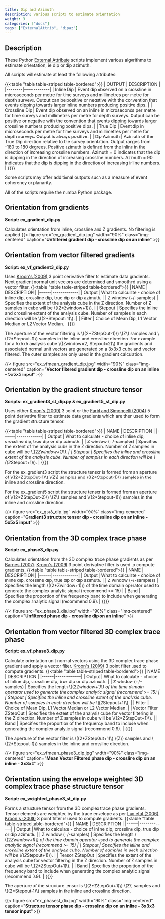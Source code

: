 ```yaml
---
title: Dip and Azimuth
description: various scripts to estimate orientation
weight: 3
categories: ["docs"]
tags: ["ExternalAttrib", "dipaz"]
---
```


## Description
These Python [External Attribute](../../plugins/externalattrib) scripts implement various algorithms to estimate orientation, ie dip or dip azimuth.

All scripts will estimate at least the following attributes:

{{<table "table table-striped table-bordered">}}
| OUTPUT | DESCRIPTION |
|--------|-------------|
| Inline Dip | Event dip observed on a crossline in microseconds per metre for time surveys and millimetres per metre for depth surveys. Output can be positive or negative with the convention that events dipping towards larger inline numbers producing positive dips. |
| Crossline Dip | Event dip observed on an inline in microseconds per metre for time surveys and millimetres per metre for depth surveys. Output can be positive or negative with the convention that events dipping towards larger crossline numbers producing positive dips. |
| True Dip | Event dip in microseconds per metre for time surveys and millimetres per metre for depth surveys. Output is always positive. |
| Dip Azimuth | Azimuth of the True Dip direction relative to the survey orientation. Output ranges from -180 to 180 degrees. Positive azimuth is defined from the inline in the direction of increasing crossline numbers. Azimuth = 0 indicates that the dip is dipping in the direction of increasing crossline numbers. Azimuth = 90 indicates that the dip is dipping in the direction of increasing inline numbers. |
{{</table>}}

Some scripts may offer additional outputs such as a measure of event coherency or planarity.

All of the scripts require the numba Python package.

## Orientation from gradients
__Script: ex_gradient_dip.py__

Calculates orientation from inline, crossline and Z gradients. No filtering is applied
{{< figure src="ex_gradient_dip.jpg" width="90%" class="img-centered" caption="**Unfiltered gradient dip - crossline dip on an inline**" >}}

## Orientation from vector filtered gradients
__Script: ex_vf_gradient3_dip.py__

Uses [Kroon's (2009)](http://www.k-zone.nl/Kroon_DerivativePaper.pdf "NUMERICAL OPTIMIZATION OF KERNEL BASED IMAGE DERIVATIVES. Dirk-Jan Kroon, University of Twente, Enschede") 3 point derivative filter to estimate data gradients. Next gradient normal unit vectors are determined and smoothed using a vector filter.
{{<table "table table-striped table-bordered">}}
| NAME | DESCRIPTION |
|------|-------------|
| Output | What to calculate - choice of inline dip, crossline dip, true dip or dip azimuth. |
| Z window (+/-samples) | Specifies the extent of the analysis cube in the Z direction. Number of Z samples in cube will be \\((2\*Zwindow+1)\\). |
| Stepout | Specifies the inline and crossline extent of the analysis cube. Number of samples in each direction will be \\((2\*Stepout+1)\\). |
| Filter | Choice of Mean Dip, L1 Vector Median or L2 Vector Median. |
{{</table>}}

The aperture of the vector filtering is \\((2\*ZStepOut-1)\\) \\(Z\\) samples and \\((2\*Stepout-1)\\) samples in the inline and crossline
direction. For example for a 5x5x5 analysis cube \\((Zwindow=2, Stepout=2)\\) the gradients and associated normal unit vectors are generated
on a 3x3x3 cube and vector filtered. The outer samples are only used in the gradient calculation.

{{< figure src="ex_vfmean_gradient_dip.jpg" width="90%" class="img-centered" caption="**Vector filtered gradient dip - crossline dip on an inline - 5x5x5 input**" >}}

## Orientation by the gradient structure tensor
__Scripts: ex_gradient3_st_dip.py & ex_gradient5_st_dip.py__

Uses either [Kroon's (2009)](http://www.k-zone.nl/Kroon_DerivativePaper.pdf "NUMERICAL OPTIMIZATION OF KERNEL BASED IMAGE DERIVATIVES. Dirk-Jan Kroon, University of Twente, Enschede") 3 point or the [Farid and Simoncelli (2004)](http://www.cns.nyu.edu/pub/lcv/farid03-reprint.pdf "Differentiation of Discrete Multidimensional Signals. Hany Farid and Eero P. Simoncelli, IEEE TRANSACTIONS ON IMAGE PROCESSING, VOL. 13, NO. 4, APRIL 2004") 5 point derivative filter to estimate data gradients which are then used to form the gradient structure tensor.

{{<table "table table-striped table-bordered">}}
| NAME | DESCRIPTION |
|------|-------------|
| Output | What to calculate - choice of inline dip, crossline dip, true dip or dip azimuth. |
| Z window (+/-samples) | Specifies the extent of the analysis cube in the Z direction. Number of Z samples in cube will be \\((2*Zwindow+1)\\). |
| Stepout | Specifies the inline and crossline extent of the analysis cube. Number of samples in each direction will be \\((2*Stepout+1)\\). |
{{</table>}}

For the ex_gradient3 script the structure tensor is formed from an aperture of \\((2*ZStepOut-1)\\) \\(Z\\) samples and \\((2\*Stepout-1)\\) samples in the inline and crossline direction.

For the ex_gradient5 script the structure tensor is formed from an aperture of \\((2*ZStepOut-2)\\) \\(Z\\) samples and \\((2\*Stepout-1)\\) samples in the inline and crossline direction.

{{< figure src="ex_gst3_dip.jpg" width="90%" class="img-centered" caption="**Gradient3 structure tensor dip - crossline dip on an inline - 5x5x5 input**" >}}

## Orientation from the 3D complex trace phase
__Script: ex_phase3_dip.py__

Calculates orientation from the 3D complex trace phase gradients as per [Barnes (2007)](http://library.seg.org/doi/abs/10.1190/1.2785048 "A tutorial on complex seismic trace analysis. Arthur E. Barnes. GEOPHYSICS 2007 72:6, W33-W43"). [Kroon's (2009)](http://www.k-zone.nl/Kroon_DerivativePaper.pdf "NUMERICAL OPTIMIZATION OF KERNEL BASED IMAGE DERIVATIVES. Dirk-Jan Kroon, University of Twente, Enschede") 3 point derivative filter is used to compute gradients.
{{<table "table table-striped table-bordered">}}
| NAME | DESCRIPTION |
|------|-------------|
| Output | What to calculate - choice of inline dip, crossline dip, true dip or dip azimuth. |
| Z window (+/-samples) | Specifies the length \\((2*Zwindow+1)\\) of the time domain operator used to generate the complex analytic signal (recommend >= 15) |
| Band | Specifies the proportion of the frequency band to include when generating the complex analytic signal (recommend 0.9). |
{{</table>}}

{{< figure src="ex_phase3_dip.jpg" width="90%" class="img-centered" caption="**Unfiltered phase dip - crossline dip on an inline**" >}}

## Orientation from vector filtered 3D complex trace phase
__Script: ex_vf_phase3_dip.py__

Calculate orientation unit normal vectors using the 3D complex trace phase gradient and apply a vector filter. [Kroon's (2009)](http://www.k-zone.nl/Kroon_DerivativePaper.pdf "NUMERICAL OPTIMIZATION OF KERNEL BASED IMAGE DERIVATIVES. Dirk-Jan Kroon, University of Twente, Enschede") 3 point filter used to compute gradients.
{{<table "table table-striped table-bordered">}}
| NAME | DESCRIPTION |
|------|-------------|
| Output | What to calculate - choice of inline dip, crossline dip, true dip or dip azimuth. |
| Z window (+/-samples) | Specifies the length \\((2*Zwindow+1)\\) of the time domain operator used to generate the complex analytic signal (recommend >= 15) |
| Stepout | Specifies the inline and crossline extent of the analysis cube. Number of samples in each direction will be \\((2*Stepout+1)\\). |
| Filter | Choice of Mean Dip, L1 Vector Median or L2 Vector Median. |
| Vector Filter ZStepOut | Specifies the extent of the analysis cube for vector filtering in the Z direction. Number of Z samples in cube will be \\((2*ZStepOut+1)\\). |
| Band | Specifies the proportion of the frequency band to include when generating the complex analytic signal (recommend 0.9). |
{{</table>}}

The aperture of the vector filter is \\((2\*ZStepOut+1)\\) \\(Z\\) samples and \\((2\*Stepout-1)\\) samples in the inline and crossline direction.

{{< figure src="ex_vfmean_phase3_dip.jpg" width="90%" class="img-centered" caption="**Mean Vector Filtered phase dip - crossline dip on an inline - 3x3x3**" >}}

## Orientation using the envelope weighted 3D complex trace phase structure tensor
__Script: ex_weighted_phase3_st_dip.py__

Forms a structure tensor from the 3D complex trace phase gradients. Tensor elements are weighted by the trace envelope as per [Luo etal (2006)](http://library.seg.org/doi/abs/10.1190/1.2235591?journalCode=gpysa7 "Computation of dips and azimuths with weighted structural tensor approach. Yi Luo, Yuchun Eugene Wang, Nasher M. AlBinHassan and Mohammed N. Alfaraj, GEOPHYSICS 2006 71:5, V119-V121"). [Kroon's (2009)](http://www.k-zone.nl/Kroon_DerivativePaper.pdf "NUMERICAL OPTIMIZATION OF KERNEL BASED IMAGE DERIVATIVES. Dirk-Jan Kroon, University of Twente, Enschede") 3 point filter is used to compute gradients.
{{<table "table table-striped table-bordered">}}
| NAME | DESCRIPTION |
|------|-------------|
| Output | What to calculate - choice of inline dip, crossline dip, true dip or dip azimuth. |
| Z window (+/-samples) | Specifies the length \\((2*Zwindow+1)\\) of the time domain operator used to generate the complex analytic signal (recommend >= 15) |
| Stepout | Specifies the inline and crossline extent of the analysis cube. Number of samples in each direction will be \\((2*Stepout+1)\\). |
| Tensor ZStepOut | Specifies the extent of the analysis cube for vector filtering in the Z direction. Number of Z samples in cube will be \\((2*ZStepOut+1)\\). |
| Band | Specifies the proportion of the frequency band to include when generating the complex analytic signal (recommend 0.9). |
{{</table>}}

The aperture of the structure tensor is \\((2\*ZStepOut+1)\\) \\(Z\\) samples and \\((2\*Stepout-1)\\) samples in the inline and crossline direction.

{{< figure src="ex_phasest_dip.jpg" width="90%" class="img-centered" caption="**Structure tensor phase dip - crossline dip on an inline - 3x3x3 tensor input**" >}}
